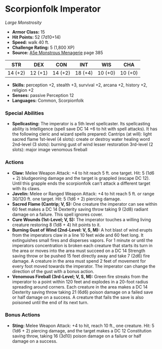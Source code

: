# Scorpionfolk Imperator

*Large* *Monstrosity*

- **Armor Class:** 15
- **Hit Points:** 52 (7d10+14)
- **Speed:** walk 40 ft.
- **Challenge Rating:** 5 (1,800 XP)
- **Source:** [A5e Monstrous Menagerie](https://enpublishingrpg.com/products/level-up-monstrous-menagerie-a5e) page 385

| STR | DEX | CON | INT | WIS | CHA |
| --- | --- | --- | --- | --- | --- |
| 14 (+2) | 12 (+1) | 14 (+2) | 18 (+4) | 10 (+0) | 10 (+0) |

- **Skills:** perception +2, stealth +3, survival +2, arcana +2, history +2, religion +2
- **Senses:** passive Perception 12
- **Languages:** Common, Scorpionfolk

### Special Abilities

- **Spellcasting:** The imperator is a 5th level spellcaster. Its spellcasting ability is Intelligence (spell save DC 14
 +6 to hit with spell attacks). It has the following cleric and wizard spells prepared:
 Cantrips (at will): light
 sacred flame
 1st-level (4 slots): create or destroy water
 healing word
 2nd-level (3 slots): burning gust of wind
 lesser restoration
 3rd-level (2 slots): major image
 venomous fireball

### Actions

- **Claw:** Melee Weapon Attack: +4 to hit  reach 5 ft.  one target. Hit: 5 (1d6 + 2) bludgeoning damage  and the target is grappled (escape DC 12). Until this grapple ends  the scorpionfolk can't attack a different target with its claws.
- **Javelin:** Melee or Ranged Weapon Attack: +4 to hit  reach 5 ft. or range 30/120 ft.  one target. Hit: 5 (1d6 + 2) piercing damage.
- **Sacred Flame (Cantrip; V, S):** One creature the imperator can see within 60 feet makes a DC 14 Dexterity saving throw  taking 9 (2d8) radiant damage on a failure. This spell ignores cover.
- **Cure Wounds (1st-Level; V, S):** The imperator touches a willing living creature  restoring 8 (1d8 + 4) hit points to it.
- **Burning Gust of Wind (2nd-Level: V, S, M):** A hot blast of wind erupts from the imperators claw in a line 10 feet wide and 60 feet long. It extinguishes small fires and disperses vapors. For 1 minute or until the imperators concentration is broken  each creature that starts its turn in the area or moves into the area must succeed on a DC 14 Strength saving throw or be pushed 15 feet directly away and take 7 (2d6) fire damage. A creature in the area must spend 2 feet of movement for every foot moved towards the imperator. The imperator can change the direction of the gust with a bonus action.
- **Venomous Fireball (3rd-Level; V, S, M):** Green fire streaks from the imperator to a point within 120 feet and explodes in a 20-foot radius  spreading around corners. Each creature in the area makes a DC 14 Dexterity saving throw  taking 21 (6d6) poison damage on a failed save or half damage on a success. A creature that fails the save is also poisoned until the end of its next turn.

### Bonus Actions

- **Sting:** Melee Weapon Attack: +4 to hit, reach 10 ft., one creature. Hit: 5 (1d6 + 2) piercing damage, and the target makes a DC 12 Constitution saving throw, taking 16 (3d10) poison damage on a failure or half damage on a success.


